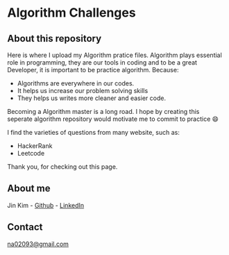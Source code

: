 # Algorithm Challenges

## About this repository
Here is where I upload my Algorithm pratice files.
Algorithm plays essential role in programming, they are our tools in coding and to be a great Developer, it is important to be practice algorithm.
Because:
- Algorithms are everywhere in our codes.
- It helps us increase our problem solving skills
- They helps us writes more cleaner and easier code.

Becoming a Algorithm master is a long road. I hope by creating this seperate algorithm repository would motivate me to commit to practice 😄

I find the varieties of questions from many website, such as:
* HackerRank
* Leetcode

Thank you, for checking out this page.

## About me
Jin Kim - [Github](https://github.com/kimjin-012) - [LinkedIn](https://www.linkedin.com/in/jin-kim-code/)

## Contact
na02093@gmail.com
